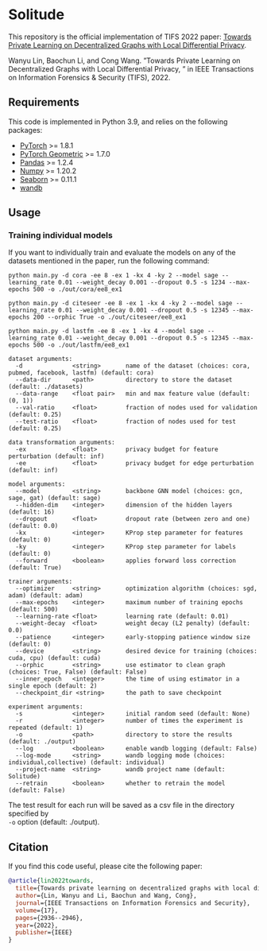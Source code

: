 # Solitude

This repository is the official implementation of TIFS 2022 paper: [Towards Private Learning on Decentralized Graphs with Local Differential Privacy](https://wanyu-lin.github.io/assets/pdf/wanyu-tifs2022.pdf). 

Wanyu Lin, Baochun Li, and Cong Wang. ”Towards Private Learning on Decentralized Graphs with Local Differential Privacy, ” in IEEE Transactions on Information Forensics & Security (TIFS), 2022.

## Requirements

This code is implemented in Python 3.9, and relies on the following packages:  
- [PyTorch](https://pytorch.org/get-started/locally/) >= 1.8.1
- [PyTorch Geometric](https://pytorch-geometric.readthedocs.io/en/latest/notes/installation.html) >= 1.7.0
- [Pandas](https://pandas.pydata.org/pandas-docs/stable/getting_started/install.html) >= 1.2.4
- [Numpy](https://numpy.org/install/) >= 1.20.2
- [Seaborn](https://seaborn.pydata.org/) >= 0.11.1  
- [wandb](https://wandb.ai/site)

## Usage

### Training individual models
If you want to individually train and evaluate the models on any of the datasets mentioned in the paper, run the following command:  
```
python main.py -d cora -ee 8 -ex 1 -kx 4 -ky 2 --model sage --learning_rate 0.01 --weight_decay 0.001 --dropout 0.5 -s 1234 --max-epochs 500 -o ./out/cora/ee8_ex1

python main.py -d citeseer -ee 8 -ex 1 -kx 4 -ky 2 --model sage --learning_rate 0.01 --weight_decay 0.001 --dropout 0.5 -s 12345 --max-epochs 200 --orphic True -o ./out/citeseer/ee8_ex1

python main.py -d lastfm -ee 8 -ex 1 -kx 4 --model sage --learning_rate 0.01 --weight_decay 0.001 --dropout 0.5 -s 12345 --max-epochs 500 -o ./out/lastfm/ee8_ex1

dataset arguments:
  -d              <string>       name of the dataset (choices: cora, pubmed, facebook, lastfm) (default: cora)
  --data-dir      <path>         directory to store the dataset (default: ./datasets)
  --data-range    <float pair>   min and max feature value (default: (0, 1))
  --val-ratio     <float>        fraction of nodes used for validation (default: 0.25)
  --test-ratio    <float>        fraction of nodes used for test (default: 0.25)

data transformation arguments:
  -ex             <float>        privacy budget for feature perturbation (default: inf)
  -ee             <float>        privacy budget for edge perturbation (default: inf)

model arguments:
  --model         <string>       backbone GNN model (choices: gcn, sage, gat) (default: sage)
  --hidden-dim    <integer>      dimension of the hidden layers (default: 16)
  --dropout       <float>        dropout rate (between zero and one) (default: 0.0)
  -kx             <integer>      KProp step parameter for features (default: 0)
  -ky             <integer>      KProp step parameter for labels (default: 0)
  --forward       <boolean>      applies forward loss correction (default: True)

trainer arguments:
  --optimizer     <string>       optimization algorithm (choices: sgd, adam) (default: adam)
  --max-epochs    <integer>      maximum number of training epochs (default: 500)
  --learning-rate <float>        learning rate (default: 0.01)
  --weight-decay  <float>        weight decay (L2 penalty) (default: 0.0)
  --patience      <integer>      early-stopping patience window size (default: 0)
  --device        <string>       desired device for training (choices: cuda, cpu) (default: cuda)
  --orphic        <string>       use estimator to clean graph (choices: True, False) (default: False)
  --inner_epoch   <integer>      the time of using estimator in a single epoch (default: 2)
  --checkpoint_dir <string>      the path to save checkpoint

experiment arguments:
  -s              <integer>      initial random seed (default: None)
  -r              <integer>      number of times the experiment is repeated (default: 1)
  -o              <path>         directory to store the results (default: ./output)
  --log           <boolean>      enable wandb logging (default: False)
  --log-mode      <string>       wandb logging mode (choices: individual,collective) (default: individual)
  --project-name  <string>       wandb project name (default: Solitude)
  --retrain       <boolean>      whether to retrain the model (default: False)
```

The test result for each run will be saved as a csv file in the directory specified by  
``-o`` option (default: ./output).

## Citation

If you find this code useful, please cite the following paper: 
```bibtex 
@article{lin2022towards,
  title={Towards private learning on decentralized graphs with local differential privacy},
  author={Lin, Wanyu and Li, Baochun and Wang, Cong},
  journal={IEEE Transactions on Information Forensics and Security},
  volume={17},
  pages={2936--2946},
  year={2022},
  publisher={IEEE}
}
```
